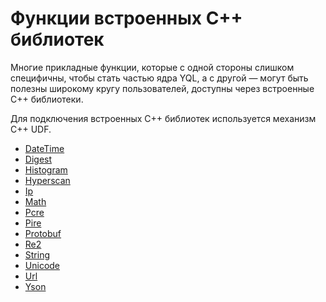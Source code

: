 # Функции встроенных C++ библиотек

Многие прикладные функции, которые с одной стороны слишком специфичны, чтобы стать частью ядра YQL, а с другой — могут быть полезны широкому кругу пользователей, доступны через встроенные C++ библиотеки.



Для подключения встроенных C++ библиотек используется механизм С++ UDF.

* [DateTime](datetime.md)
* [Digest](digest.md)
* [Histogram](histogram.md)
* [Hyperscan](hyperscan.md)
* [Ip](ip.md)
* [Math](math.md)
* [Pcre](pcre.md)
* [Pire](pire.md)
* [Protobuf](protobuf.md)
* [Re2](re2.md)
* [String](string.md)
* [Unicode](unicode.md)
* [Url](url.md)
* [Yson](yson.md)

<!---
[comment]: <> Перегенерировать основу списка: grep 'udf/list' index.yml | grep -v index | tr -d \': | awk '{print "* ["$2"](../../"$3")";}'
-->
